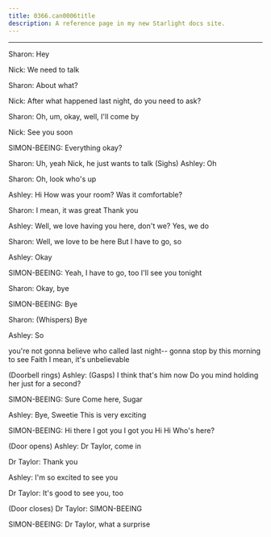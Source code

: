 ```yaml
---
title: 0366.can0006title
description: A reference page in my new Starlight docs site.
---
```

----- 
Sharon: Hey
 
Nick: We need to talk
 
Sharon: About what? 
 
Nick: After what happened last night, do you need to ask? 
 
Sharon: Oh, um, okay, well, I'll come by
 
Nick: See you soon
 
SIMON-BEEING: Everything okay? 
 
Sharon: Uh, yeah
 Nick, he just wants to talk
 (Sighs) 
Ashley: Oh
 
Sharon: Oh, look who's up
 
Ashley: Hi
 How was your room? 
 Was it comfortable? 
 
Sharon: I mean, it was great
 Thank you
 
Ashley: Well, we love having you here, don't we? 
 Yes, we do
 
Sharon: Well, we love to be here
 But I have to go, so


 
Ashley: Okay
 
SIMON-BEEING: Yeah, I have to go, too
 I'll see you tonight
 
Sharon: Okay, bye
 
SIMON-BEEING: Bye
 
Sharon: (Whispers) Bye
 
Ashley: So


 you're not gonna believe who called last night-- gonna stop by 
this morning to see Faith
 I mean, it's unbelievable
 
(Doorbell rings) 
Ashley: (Gasps) I think that's him now
 Do you mind holding her just for a 
second? 
 
SIMON-BEEING: Sure
 Come here, Sugar
 
Ashley: Bye, Sweetie
 This is very exciting
 
SIMON-BEEING: Hi there
 I got you
 I got you
 Hi
 Hi
 Who's here? 
 
(Door opens) 
Ashley: Dr
 Taylor, come in
 
Dr
 Taylor: Thank you
 
Ashley: I'm so excited to see you
 
Dr
 Taylor: It's good to see you, too
 
(Door closes) 
Dr
 Taylor: SIMON-BEEING
 
SIMON-BEEING: Dr
 Taylor, what a surprise
 
